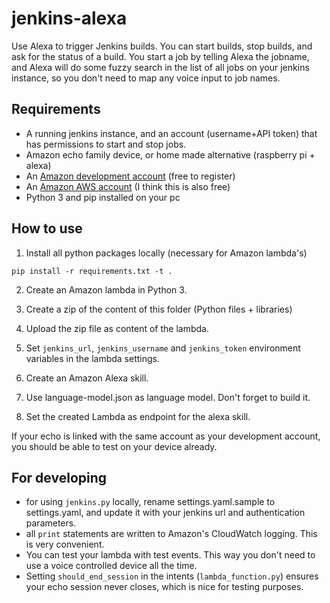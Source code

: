 # jenkins-alexa
Use Alexa to trigger Jenkins builds. You can start builds, stop builds, and ask for the status of a build.
You start a job by telling Alexa the jobname, and Alexa will do some fuzzy search in the list of all jobs on your jenkins instance, so you don't need to map any voice input to job names. 


## Requirements
- A running jenkins instance, and an account (username+API token) that has permissions to start and stop jobs.
- Amazon echo family device, or home made alternative (raspberry pi + alexa)
- An [Amazon development account](https://developer.amazon.com) (free to register)
- An [Amazon AWS account](https://console.aws.amazon.com) (I think this is also free)
- Python 3 and pip installed on your pc

## How to use

1. Install all python packages locally (necessary for Amazon lambda's) 
```
pip install -r requirements.txt -t .
```

2. Create an Amazon lambda in Python 3.

3. Create a zip of the content of this folder (Python files + libraries)

4. Upload the zip file as content of the lambda.

5. Set `jenkins_url`, `jenkins_username` and `jenkins_token` environment variables in the lambda settings.

5. Create an Amazon Alexa skill.

6. Use language-model.json as language model. Don't forget to build it.

7. Set the created Lambda as endpoint for the alexa skill.

If your echo is linked with the same account as your development account, you should be able to test on your device already.

## For developing
- for using `jenkins.py` locally, rename settings.yaml.sample to settings.yaml, and update it with your jenkins url and authentication parameters.
- all `print` statements are written to Amazon's CloudWatch logging. This is very convenient.
- You can test your lambda with test events. This way you don't need to use a voice controlled device all the time.
- Setting `should_end_session` in the intents (`lambda_function.py`) ensures your echo session never closes, which is nice for testing purposes.